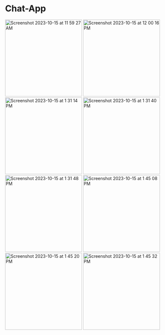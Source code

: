 # Chat-App
<img width="250" alt="Screenshot 2023-10-15 at 11 59 27 AM" src="https://github.com/autistic-developer/Chat-App/assets/58183461/8bb09e07-1703-4494-922a-a750993e5ff0">
<img width="250" alt="Screenshot 2023-10-15 at 12 00 16 PM" src="https://github.com/autistic-developer/Chat-App/assets/58183461/1407c73f-b291-4d2a-a3e5-c45d20d4f5b1">
<img width="250" alt="Screenshot 2023-10-15 at 1 31 14 PM" src="https://github.com/autistic-developer/Chat-App/assets/58183461/767cff5c-618b-4c9a-8917-2aaea35d1d3c">
<img width="250" alt="Screenshot 2023-10-15 at 1 31 40 PM" src="https://github.com/autistic-developer/Chat-App/assets/58183461/362537a6-2b7c-4506-9b1b-47b9eb1915e6">
<img width="250" alt="Screenshot 2023-10-15 at 1 31 48 PM" src="https://github.com/autistic-developer/Chat-App/assets/58183461/a11306be-062c-4755-a7d0-2fba455e4a40">
<img width="250" alt="Screenshot 2023-10-15 at 1 45 08 PM" src="https://github.com/autistic-developer/Chat-App/assets/58183461/128c4342-5728-4f76-98a3-834f2b7f1e19">
<img width="250" alt="Screenshot 2023-10-15 at 1 45 20 PM" src="https://github.com/autistic-developer/Chat-App/assets/58183461/a5fed7e8-943c-4986-998c-4f61d979d3f0">
<img width="250" alt="Screenshot 2023-10-15 at 1 45 32 PM" src="https://github.com/autistic-developer/Chat-App/assets/58183461/55fb9fd6-de80-4c56-a5b0-d68d00e3cff6">
